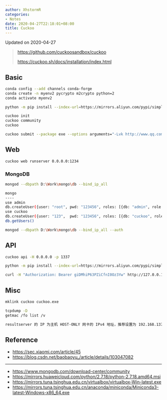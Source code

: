```yaml
---
author: XhstormR
categories:
- Notes
date: 2020-04-27T22:18:01+08:00
title: Cuckoo
---
```


<!--more-->

Updated on 2020-04-27

> https://github.com/cuckoosandbox/cuckoo
>
> https://cuckoo.sh/docs/installation/index.html

## Basic
```bash
conda config --add channels conda-forge
conda create -n myenv2 pycrypto m2crypto python=2
conda activate myenv2

python -m pip install --index-url=https://mirrors.aliyun.com/pypi/simple/ --upgrade cuckoo M2CryptoWin64

cuckoo init
cuckoo community
cuckoo

cuckoo submit --package exe --options arguments="-Lvk http://www.qq.com" curl.exe
```

## Web
```bash
cuckoo web runserver 0.0.0.0:1234
```

### MongoDB
```bash
mongod --dbpath D:\Work\mongo\db --bind_ip_all

mongo
----
use admin
db.createUser({user: "root", pwd: "123456", roles: [{db: "admin", role: "root"}]})
use cuckoo
db.createUser({user: "123",  pwd: "123456", roles: [{db: "cuckoo", role: "dbOwner"}]})
db.getUsers()

mongod --dbpath D:\Work\mongo\db --bind_ip_all --auth
```

## API
```bash
cuckoo api -H 0.0.0.0 -p 1337

python -m pip install --index-url=https://mirrors.aliyun.com/pypi/simple/ --upgrade flask

curl -H "Authorization: Bearer giDMhiP63PZiCfnI0Oz3Yw" http://127.0.0.1:1337/tasks/list
```

## Misc
```bash
mklink cuckoo cuckoo.exe
```

```bash
tcpdump -D
getmac /fo list /v
```

```bash
resultserver 的 IP 为主机 HOST-ONLY 网卡的 IPv4 地址，推荐设置为 192.168.137.1。
```

## Reference
* https://sec.xiaomi.com/article/45
* https://blog.csdn.net/baobaoyu_/article/details/103047082

---

* https://www.mongodb.com/download-center/community
* https://mirrors.huaweicloud.com/python/2.7.18/python-2.7.18.amd64.msi
* https://mirrors.tuna.tsinghua.edu.cn/virtualbox/virtualbox-Win-latest.exe
* https://mirrors.tuna.tsinghua.edu.cn/anaconda/miniconda/Miniconda3-latest-Windows-x86_64.exe
